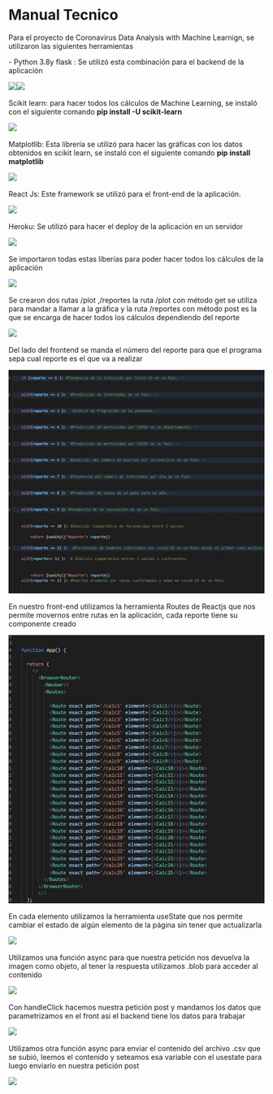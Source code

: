 ﻿# Manual Tecnico

Para el proyecto de Coronavirus Data Analysis with Machine Learnign, se utilizaron las siguientes herramientas 

\-  Python 3.8y flask : Se utilizó esta combinación para el backend de la aplicación 

![](Aspose.Words.a2e66b1b-a760-4ce4-97ff-09356c607250.001.png)![](Aspose.Words.a2e66b1b-a760-4ce4-97ff-09356c607250.002.png)

Scikit learn: para hacer todos los cálculos de Machine Learning, se instaló  con el siguiente comando **pip install -U scikit-learn** 

![](Aspose.Words.a2e66b1b-a760-4ce4-97ff-09356c607250.003.png)

Matplotlib: Esta librería se utilizó para hacer las gráficas con los datos obtenidos en scikit learn, se instaló con el siguiente comando **pip install matplotlib** 

![](Aspose.Words.a2e66b1b-a760-4ce4-97ff-09356c607250.004.png)

React Js: Este framework se utilizó para el front-end de la aplicación. 

![](Aspose.Words.a2e66b1b-a760-4ce4-97ff-09356c607250.005.png)

Heroku: Se utilizó para hacer el deploy de la aplicación en un servidor 

![](Aspose.Words.a2e66b1b-a760-4ce4-97ff-09356c607250.006.png)

Se importaron todas estas liberías para poder hacer todos los cálculos de la aplicación 

![](Aspose.Words.a2e66b1b-a760-4ce4-97ff-09356c607250.007.png)

Se crearon dos rutas /plot ,/reportes la ruta /plot con método get se utiliza para mandar a llamar a la gráfica y la ruta /reportes con método post es la que se encarga de hacer todos los cálculos dependiendo del reporte 

![](Aspose.Words.a2e66b1b-a760-4ce4-97ff-09356c607250.008.png)

Del lado del frontend se manda el número del reporte para que el programa sepa cual reporte es el que va a realizar  

![](Aspose.Words.a2e66b1b-a760-4ce4-97ff-09356c607250.009.jpeg)

En nuestro front-end utilizamos la herramienta Routes de Reactjs que nos permite movernos entre rutas en la aplicación, cada reporte tiene su componente creado 

![](Aspose.Words.a2e66b1b-a760-4ce4-97ff-09356c607250.010.jpeg)

En cada elemento utilizamos la herramienta useState que nos permite cambiar el estado de algún elemento de la página sin tener que actualizarla 

![](Aspose.Words.a2e66b1b-a760-4ce4-97ff-09356c607250.011.png)

Utilizamos una función async para que nuestra petición nos devuelva la imagen como objeto, al tener la respuesta utilizamos .blob para acceder al contenido 

![](Aspose.Words.a2e66b1b-a760-4ce4-97ff-09356c607250.012.png)

Con handleClick hacemos nuestra petición post y mandamos los datos que parametrizamos en el front así el backend tiene los datos para trabajar 

![](Aspose.Words.a2e66b1b-a760-4ce4-97ff-09356c607250.013.png)

Utilizamos otra función async para enviar el contenido del archivo .csv que se subió, leemos el contenido y seteamos esa variable con el usestate para luego enviarlo en nuestra petición post 

![](Aspose.Words.a2e66b1b-a760-4ce4-97ff-09356c607250.014.png)

